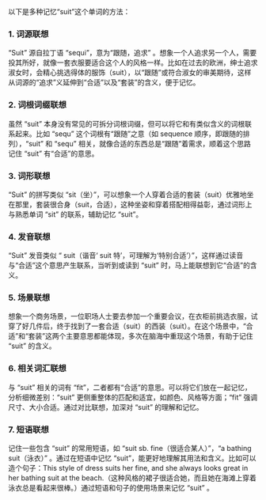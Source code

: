 以下是多种记忆“suit”这个单词的方法：

### 1. 词源联想
“Suit” 源自拉丁语 “sequi”，意为“跟随，追求” 。想象一个人追求另一个人，需要投其所好，就像一套衣服要适合这个人的风格一样。比如在过去的欧洲，绅士追求淑女时，会精心挑选得体的服饰（suit），以“跟随”或符合淑女的审美期待，这样从词源的“追求”义延伸到“合适”以及“套装”的含义，便于记忆。 

### 2. 词根词缀联想
虽然 “suit” 本身没有常见的可拆分词根词缀，但可以将它和有类似含义的词根联系起来。比如 “sequ” 这个词根有“跟随”之意（如 sequence 顺序，即跟随的排列），“suit” 和 “sequ” 相关，就像合适的东西总是“跟随”着需求，顺着这个思路记住 “suit” 有“合适”的意思。 

### 3. 词形联想
“Suit” 的拼写类似 “sit（坐）”，可以想象一个人穿着合适的套装（suit）优雅地坐在那里，套装很合身（suit，合适），这种坐姿和穿着搭配相得益彰，通过词形上与熟悉单词 “sit” 的联系，辅助记忆 “suit”。 

### 4. 发音联想
“Suit” 发音类似 “ suit（谐音‘ suit 特’，可理解为‘特别合适’）”，这样通过读音与“合适”这个意思产生联系，当听到或读到 “suit” 时，马上能联想到它“合适”的含义。 

### 5. 场景联想
想象一个商务场景，一位职场人士要去参加一个重要会议，在衣柜前挑选衣服，试穿了好几件后，终于找到了一套合适（suit）的西装（suit）。在这个场景中，“合适”和“套装”这两个主要意思都能体现，多次在脑海中重现这个场景，有助于记住 “suit” 的含义。 

### 6. 相关词汇联想
与 “suit” 相关的词有 “fit”，二者都有“合适”的意思。可以将它们放在一起记忆，分析细微差别：“suit” 更侧重整体的匹配和适宜，如颜色、风格等方面；“fit” 强调尺寸、大小合适。通过对比联想，加深对 “suit” 的理解和记忆。 

### 7. 短语联想
记住一些包含 “suit” 的常用短语，如 “suit sb. fine（很适合某人）”，“a bathing suit（泳衣）” 。通过在短语中记忆 “suit”，能更好地理解其用法和含义。比如可以造个句子：This style of dress suits her fine, and she always looks great in her bathing suit at the beach.（这种风格的裙子很适合她，而且她在海滩上穿着泳衣总是看起来很棒。）通过短语和句子的使用场景来记忆 “suit” 。 